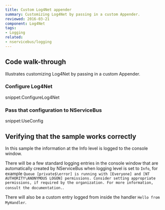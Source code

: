 ```yaml
---
title: Custom Log4Net appender
summary: Customizing Log4Net by passing in a custom Appender.
reviewed: 2016-03-21
component: Log4Net
tags:
- Logging
related:
- nservicebus/logging
---
```


## Code walk-through

Illustrates customizing Log4Net by passing in a custom Appender.

### Configure Log4Net

snippet:ConfigureLog4Net

### Pass that configuration to NServiceBus

snippet:UseConfig


## Verifying that the sample works correctly

In this sample the information at the Info level is logged to the console window.

There will be a few standard logging entries in the console window that are automatically created by NServiceBus when logging level is set to `Info`, for example `Queue [private$\error] is running with [Everyone] and [NT AUTHORITY\ANONYMOUS LOGON] permissions. Consider setting appropriate permissions, if required by the organization. For more information, consult the documentation.`. 

There will also be a custom entry logged from inside the handler `Hello from MyHandler`.